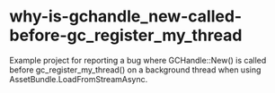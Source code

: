 # why-is-gchandle_new-called-before-gc_register_my_thread
Example project for reporting a bug where GCHandle::New() is called before gc_register_my_thread() on a background thread when using AssetBundle.LoadFromStreamAsync.
